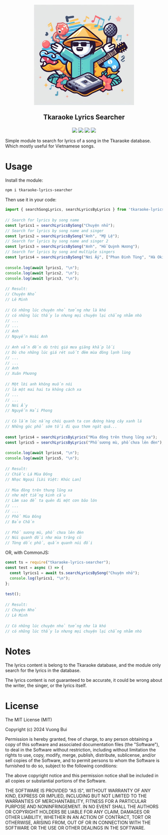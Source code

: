 
<h2 align="center">
  <img src="logo.jpeg" alt="I love karaoke" width="320" height="320">

  Tkaraoke Lyrics Searcher
</h2>

<p align="center">
	<a href="https://opensource.org/licenses/MIT"><img src="https://img.shields.io/badge/License-MIT-yellow.svg"></a>
  <a href="https://www.npmjs.com/package/tkaraoke-lyrics-searcher"><img src="https://badge.fury.io/js/tkaraoke-lyrics-searcher.svg"></a>
	<a href="https://github.com/vuon9/tkaraoke-lyrics-searcher/issues"><img src="https://img.shields.io/github/issues/vuon9/tkaraoke-lyrics-searcher?colorA=363a4f&colorB=f5a97f"></a>
	<a href="https://github.com/vuon9/tkaraoke-lyrics-searcher/contributors"><img src="https://img.shields.io/github/contributors/vuon9/tkaraoke-lyrics-searcher?colorA=363a4f&colorB=a6da95"></a>

</p>

Simple module to search for lyrics of a song in the Tkaraoke database. Which mostly useful for Vietnamese songs.

# Usage

Install the module:

```bash
npm i tkaraoke-lyrics-searcher
```

Then use it in your code:

```js
import { searchSongLyrics, searchLyricsByLyrics } from 'tkaraoke-lyrics-searcher';

// Search for lyrics by song name
const lyrics1 = searchLyricsBySong("Chuyện nhỏ");
// Search for lyrics by song name and singer
const lyrics2 = searchLyricsBySong("Anh", "Mỹ Lệ");
// Search for lyrics by song name and singer 2
const lyrics3 = searchLyricsBySong("Anh", "Hồ Quỳnh Hương");
// Search for lyrics by song and multiple singers
const lyrics4 = searchLyricsBySong("Nơi Ấy", ["Phan Đinh Tùng", "Hà Okio"]);

console.log(await lyrics1, "\n");
console.log(await lyrics2, "\n");
console.log(await lyrics3, "\n");

// Result:
// Chuyện Nhỏ
// Lê Minh

// Có những lúc chuyện nhỏ tưởng như là khó
// có những lúc thấy lo nhưng mọi chuyện lại chẳng nhằm nhò
// ...
// ...
// Anh
// Nguyễn Hoài Anh

// Anh vẫn đến dù trời gió mưa giăng khắp lối
// Dù cho những lúc giá rét suốt đêm mùa đông lạnh lùng
// ...
// ...
// Anh
// Xuân Phương

// Một lời anh không muốn nói
// là một mai hai ta không cách xa
// ...
// ...
// Nơi Ấy
// Nguyễn Hải Phong

// Có lắm lúc nắng chói quanh ta con đường hàng cây xanh lá
// Những góc phố sớm tối đi qua thơm ngát quá...

const lyrics4 = searchLyricsByLyrics("Mùa đông trên thung lũng xa");
const lyrics5 = searchLyricsByLyrics("Phố sương mù, phố chưa lên đèn");

console.log(await lyrics4, "\n");
console.log(await lyrics5, "\n");

// Result:
// Chiếc Lá Mùa Đông
// Nhạc Ngoại [Lời Việt: Khúc Lan]

// Mùa đông trên thung lũng xa
// như một tiếng kinh cầu
// Làm sao để ta quên đi một cơn bão lớn
// ...
// ...
// Phố Mùa Đông
// Bảo Chấn

// Phố sương mù, phố chưa lên đèn
// Núi quanh đồi như mùa trăng cũ
// Từng dốc phố, quấn quanh núi đồi
```

OR, with CommonJS:

```js
const ts = require("tkaraoke-lyrics-searcher");
const test = async () => {
  const lyrics1 = await ts.searchLyricsBySong("Chuyện nhỏ");
  console.log(lyrics1, "\n");
};

test();

// Result:
// Chuyện Nhỏ
// Lê Minh

// Có những lúc chuyện nhỏ tưởng như là khó
// có những lúc thấy lo nhưng mọi chuyện lại chẳng nhằm nhò
```

# Notes

The lyrics content is belong to the Tkaraoke database, and the module only search for the lyrics in the database.

The lyrics content is not guaranteed to be accurate, it could be wrong about the writer, the singer, or the lyrics itself.

# License

The MIT License (MIT)

Copyright (c) 2024 Vuong Bui

Permission is hereby granted, free of charge, to any person obtaining a copy
of this software and associated documentation files (the "Software"), to deal
in the Software without restriction, including without limitation the rights
to use, copy, modify, merge, publish, distribute, sublicense, and/or sell
copies of the Software, and to permit persons to whom the Software is
furnished to do so, subject to the following conditions:

The above copyright notice and this permission notice shall be included in
all copies or substantial portions of the Software.

THE SOFTWARE IS PROVIDED "AS IS", WITHOUT WARRANTY OF ANY KIND, EXPRESS OR
IMPLIED, INCLUDING BUT NOT LIMITED TO THE WARRANTIES OF MERCHANTABILITY,
FITNESS FOR A PARTICULAR PURPOSE AND NONINFRINGEMENT. IN NO EVENT SHALL THE
AUTHORS OR COPYRIGHT HOLDERS BE LIABLE FOR ANY CLAIM, DAMAGES OR OTHER
LIABILITY, WHETHER IN AN ACTION OF CONTRACT, TORT OR OTHERWISE, ARISING FROM,
OUT OF OR IN CONNECTION WITH THE SOFTWARE OR THE USE OR OTHER DEALINGS IN
THE SOFTWARE.
